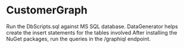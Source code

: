 # CustomerGraph

Run the DbScripts.sql against MS SQL database.
DataGenerator helps create the insert statements for the tables involved
After installing the NuGet packages, run the queries in the /graphiql endpoint.
